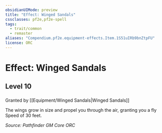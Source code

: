 ```yaml
---
obsidianUIMode: preview
title: "Effect: Winged Sandals"
cssclasses: pf2e,pf2e-spell
tags:
  - trait/common
  - remaster
aliases: "Compendium.pf2e.equipment-effects.Item.1S51uIRb9bnZtpFU"
license: ORC
---
```

# Effect: Winged Sandals
## Level 10
### 






Granted by [[Equipment/Winged Sandals|Winged Sandals]]

The wings grow in size and propel you through the air, granting you a fly Speed of 30 feet.

*Source: Pathfinder GM Core*
*ORC*